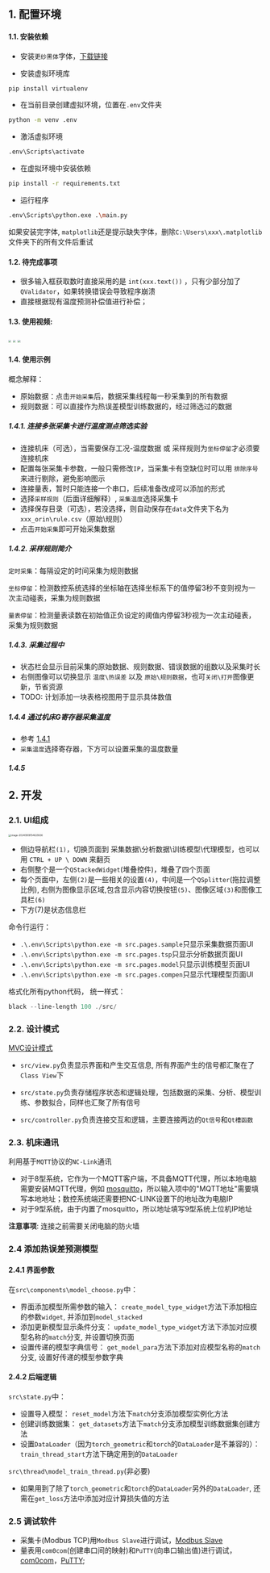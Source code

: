 ## 1. 配置环境

#### 1.1. 安装依赖

- 安装`更纱黑体`字体，[下载链接](https://mirrors.tuna.tsinghua.edu.cn/github-release/be5invis/Sarasa-Gothic/Sarasa%20Gothic%2C%20Version%201.0.21/SarasaUiSC-TTF-1.0.21.7z)

- 安装虚拟环境库
```bash
pip install virtualenv
```
- 在当前目录创建虚拟环境，位置在`.env`文件夹
```bash
python -m venv .env
```
- 激活虚拟环境
```bash
.env\Scripts\activate
```
- 在虚拟环境中安装依赖
```bash
pip install -r requirements.txt
```
- 运行程序
```bash
.env\Scripts\python.exe .\main.py   
```

如果安装完字体, `matplotlib`还是提示缺失字体，删除`C:\Users\xxx\.matplotlib`文件夹下的所有文件后重试

#### 1.2. 待完成事项

- 很多输入框获取数时直接采用的是 `int(xxx.text())` ，只有少部分加了`QValidator`，如果转换错误会导致程序崩溃
- 直接根据现有温度预测补偿值进行补偿；

#### 1.3. 使用视频:

<img src="doc/sample.gif" style="zoom:33%;" />

<img src="doc/tsp.gif" style="zoom:33%;" />

<img src="doc/model.gif" style="zoom:33%;" />

#### 1.4. 使用示例

概念解释：

- 原始数据：点击`开始采集`后，数据采集线程每一秒采集到的所有数据
- 规则数据：可以直接作为热误差模型训练数据的，经过筛选过的数据

##### 1.4.1. 连接多张采集卡进行温度测点筛选实验

- 连接机床（可选），当需要保存工况-温度数据 或 采样规则为`坐标停留`才必须要连接机床
- 配置每张采集卡参数，一般只需修改`IP`，当采集卡有空缺位时可以用 `排除序号` 来进行剔除，避免影响图示
- 连接量表，暂时只能连接一个串口，后续准备改成可以添加的形式
- 选择`采样规则`（后面详细解释）, `采集温度`选择采集卡
- 选择保存目录（可选），若没选择，则自动保存在`data`文件夹下名为`xxx_orin\rule.csv`（原始\规则）
- 点击`开始采集`即可开始采集数据

##### 1.4.2. 采样规则简介

`定时采集`：每隔设定的时间采集为规则数据

`坐标停留`：检测数控系统选择的坐标轴在选择坐标系下的值停留3秒不变则视为一次主动碰表，采集为规则数据

`量表停留`：检测量表读数在初始值正负设定的阈值内停留3秒视为一次主动碰表，采集为规则数据

##### 1.4.3. 采集过程中

- 状态栏会显示目前采集的原始数据、规则数据、错误数据的组数以及采集时长
- 右侧图像可以切换显示 `温度\热误差` 以及 `原始\规则数据`，也可`关闭\打开`图像更新，节省资源
- TODO: 计划添加一块表格视图用于显示具体数值

##### 1.4.4 通过机床G寄存器采集温度

- 参考 [1.4.1](#141-连接多张采集卡进行温度测点筛选实验)
- `采集温度`选择寄存器，下方可以设置采集的温度数量

##### 1.4.5 

## 2. 开发

### 2.1. UI组成

<img src="doc/layout.png" alt="image-20240909154620636" style="zoom:33%;" />

- 侧边导航栏`(1)`，切换页面到 采集数据\分析数据\训练模型\代理模型，也可以用 `CTRL + UP \ DOWN` 来翻页
- 右侧整个是一个`QStackedWidget`(堆叠控件)，堆叠了四个页面
- 每个页面中，左侧`(2)`是一些相关的设置`(4)`，中间是一个`QSplitter`(拖拉调整比例), 右侧为图像显示区域,包含显示内容切换按钮`(5)`、图像区域`(3)`和图像工具栏`(6)`
- 下方(7)是状态信息栏

命令行运行：

- `.\.env\Scripts\python.exe -m src.pages.sample`只显示采集数据页面UI
- `.\.env\Scripts\python.exe -m src.pages.tsp`只显示分析数据页面UI
- `.\.env\Scripts\python.exe -m src.pages.model`只显示训练模型页面UI
- `.\.env\Scripts\python.exe -m src.pages.compen`只显示代理模型页面UI

格式化所有python代码， 统一样式：

```powershell
black --line-length 100 ./src/
```

### 2.2. 设计模式

[MVC设计模式](https://www.runoob.com/design-pattern/mvc-pattern.html)

- `src/view.py`负责显示界面和产生交互信息, 所有界面产生的信号都汇聚在了`Class View`下

- `src/state.py`负责存储程序状态和逻辑处理，包括数据的采集、分析、模型训练、参数拟合，同样也汇聚了所有信号

- `src/controller.py`负责连接交互和逻辑，主要连接两边的`Qt信号`和`Qt槽函数`

### 2.3. 机床通讯

利用基于`MQTT`协议的`NC-Link`通讯

- 对于8型系统，它作为一个MQTT客户端，不具备MQTT代理，所以本地电脑需要安装MQTT代理，例如 [mosquitto](https://mosquitto.org/)，所以输入项中的"MQTT地址"需要填写本地地址；数控系统端还需要把NC-LINK设置下的地址改为电脑IP
- 对于9型系统，由于内置了mosquitto，所以地址填写9型系统上位机IP地址

**注意事项**: 连接之前需要关闭电脑的防火墙

### 2.4 添加热误差预测模型

#### 2.4.1 界面参数

在`src\components\model_choose.py`中：

- 界面添加模型所需参数的输入：
`create_model_type_widget`方法下添加相应的参数`widget`, 并添加到`model_stacked`
- 添加更新模型显示条件分支：
`update_model_type_widget`方法下添加对应模型名称的`match`分支, 并设置切换页面
- 设置传递的模型字典信号：
`get_model_para`方法下添加对应模型名称的`match`分支, 设置好传递的模型参数字典

#### 2.4.2 后端逻辑

`src\state.py`中：

- 设置导入模型：
`reset_model`方法下`match`分支添加模型实例化方法
- 创建训练数据集：
`get_datasets`方法下`match`分支添加模型训练数据集创建方法
- 设置`DataLoader`（因为`torch_geometric`和`torch`的`DataLoader`是不兼容的）：
`train_thread_start`方法下确定用到的`DataLoader`

`src\thread\model_train_thread.py`(非必要)

- 如果用到了除了`torch_geometric`和`torch`的`DataLoader`另外的`DataLoader`, 还需在`get_loss`方法中添加对应计算损失值的方法

### 2.5 调试软件

- 采集卡(Modbus TCP)用`Modbus Slave`进行调试，[Modbus Slave](https://filecr.com/windows/modbus-slave/)
- 量表用`com0com`(创建串口间的映射)和`PuTTY`(向串口输出值)进行调试，[com0com](https://sourceforge.net/projects/com0com/)，[PuTTY](https://www.chiark.greenend.org.uk/~sgtatham/putty/latest.html);